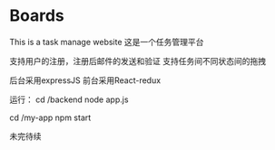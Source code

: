 # Boards

This is a task manage website 
这是一个任务管理平台

支持用户的注册，注册后邮件的发送和验证
支持任务间不同状态间的拖拽

后台采用expressJS
前台采用React-redux

运行：
cd /backend
node app.js

cd /my-app
npm start

未完待续
